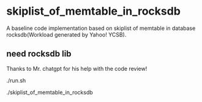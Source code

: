 # skiplist_of_memtable_in_rocksdb
A baseline code implementation based on  skiplist of memtable in database rocksdb(Workload generated by Yahoo! YCSB).

## need rocksdb lib

Thanks to Mr. chatgpt for his help with the code review!

./run.sh

./skiplist_of_memtable_in_rocksdb
